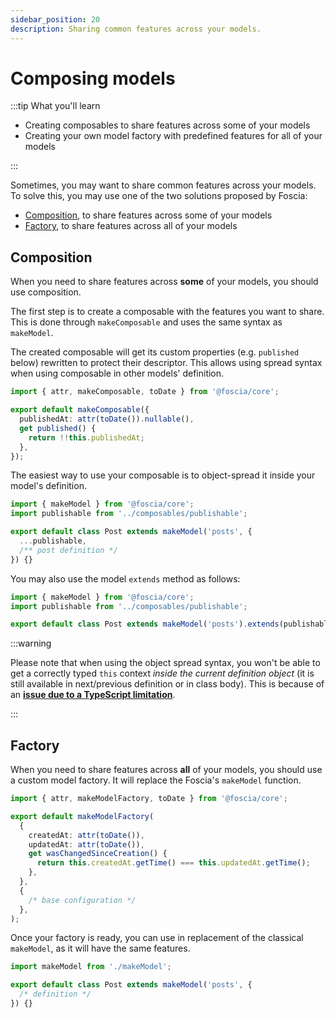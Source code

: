 ```yaml
---
sidebar_position: 20
description: Sharing common features across your models.
---
```


# Composing models

:::tip What you'll learn

- Creating composables to share features across some of your models
- Creating your own model factory with predefined features for all of your
  models

:::

Sometimes, you may want to share common features across your models. To solve
this, you may use one of the two solutions proposed by Foscia:

- [Composition](#composition), to share features across some of your models
- [Factory](#factory), to share features across all of your models

## Composition

When you need to share features across **some** of your models, you should use
composition.

The first step is to create a composable with the features you want to share.
This is done through `makeComposable` and uses the same syntax as `makeModel`.

The created composable will get its custom properties (e.g. `published` below)
rewritten to protect their descriptor. This allows using spread syntax when
using composable in other models' definition.

```typescript title="composables/publishable.js"
import { attr, makeComposable, toDate } from '@foscia/core';

export default makeComposable({
  publishedAt: attr(toDate()).nullable(),
  get published() {
    return !!this.publishedAt;
  },
});
```

The easiest way to use your composable is to object-spread it inside your
model's definition.

```typescript title="models/post.js"
import { makeModel } from '@foscia/core';
import publishable from '../composables/publishable';

export default class Post extends makeModel('posts', {
  ...publishable,
  /** post definition */
}) {}
```

You may also use the model `extends` method as follows:

```typescript title="models/post.js"
import { makeModel } from '@foscia/core';
import publishable from '../composables/publishable';

export default class Post extends makeModel('posts').extends(publishable) {}
```

:::warning

Please note that when using the object spread syntax, you won't be able to get a
correctly typed `this` context _inside the current definition object_ (it is
still available in next/previous definition or in class body). This is because
of an
[**issue due to a TypeScript limitation**](https://github.com/foscia-dev/foscia/issues/6).

:::

## Factory

When you need to share features across **all** of your models, you should use a
custom model factory. It will replace the Foscia's `makeModel` function.

```typescript title="makeModel.js"
import { attr, makeModelFactory, toDate } from '@foscia/core';

export default makeModelFactory(
  {
    createdAt: attr(toDate()),
    updatedAt: attr(toDate()),
    get wasChangedSinceCreation() {
      return this.createdAt.getTime() === this.updatedAt.getTime();
    },
  },
  {
    /* base configuration */
  },
);
```

Once your factory is ready, you can use in replacement of the classical
`makeModel`, as it will have the same features.

```typescript
import makeModel from './makeModel';

export default class Post extends makeModel('posts', {
  /* definition */
}) {}
```

